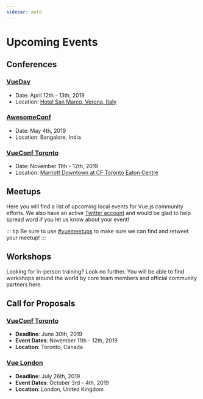 ```yaml
---
sidebar: auto
---
```


# Upcoming Events

## Conferences

### [VueDay](https://2019.vueday.it/)

- Date: April 12th - 13th, 2019
- Location: [Hotel San Marco, Verona, Italy](https://www.google.com/maps/place/San+Marco/@45.439915,10.9719744,15z/data=!4m5!3m4!1s0x0:0xe22aa957cb43cd25!8m2!3d45.439915!4d10.9719744)

### [AwesomeConf](https://awesomeconf.dev/)

- Date: May 4th, 2019
- Location: Bangalore, India

### [VueConf Toronto](https://vuetoronto.com/)

- Date: November 11th - 12th, 2019
- Location: [Marriott Downtown at CF Toronto Eaton Centre](https://www.google.com/maps/place/Marriott+Downtown+at+CF+Toronto+Eaton+Centre/@43.6547284,-79.3824216,15z/data=!4m2!3m1!1s0x0:0x4d90f4cdb4be92f4?sa=X&ved=2ahUKEwifiaarxLThAhVFSq0KHUt9C3YQ_BIwCnoECA8QCA)

## Meetups

Here you will find a list of upcoming local events for Vue.js community efforts. We also have an active [Twitter account](https://www.twitter.com/vuemeetups) and would be glad to help spread word if you let us know about your event!

::: tip
Be sure to use [#vuemeetups](https://twitter.com/hashtag/vuemeetups) to make sure we can find and retweet your meetup!
:::

<EventsTimeline type="meetup" />

## Workshops

Looking for in-person training? Look no further. You will be able to find workshops around the world by core team members and official community partners here.

<EventsTimeline type="workshop" />

## Call for Proposals

### [VueConf Toronto](https://vuetoronto.com/)

- **Deadline**: June 30th, 2019
- **Event Dates**: November 11th - 12th, 2019
- **Location**: Toronto, Canada

### [Vue London](https://vuejs.london/cfp/)

- **Deadline**: July 26th, 2019
- **Event Dates**: October 3rd - 4th, 2019
- **Location**:  London, United Kingdom
